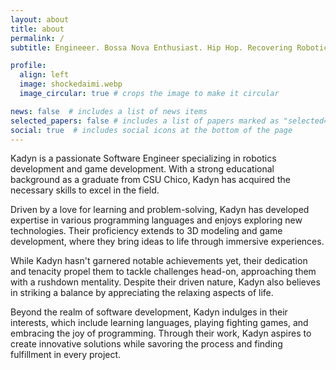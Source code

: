 ```yaml
---
layout: about
title: about
permalink: /
subtitle: Engineeer. Bossa Nova Enthusiast. Hip Hop. Recovering Roboticist. Game Dev.

profile:
  align: left
  image: shockedaimi.webp
  image_circular: true # crops the image to make it circular

news: false  # includes a list of news items
selected_papers: false # includes a list of papers marked as "selected={true}"
social: true  # includes social icons at the bottom of the page
---
```


Kadyn is a passionate Software Engineer specializing in robotics development and game development. With a strong educational background as a graduate from CSU Chico, Kadyn has acquired the necessary skills to excel in the field.

Driven by a love for learning and problem-solving, Kadyn has developed expertise in various programming languages and enjoys exploring new technologies. Their proficiency extends to 3D modeling and game development, where they bring ideas to life through immersive experiences.

While Kadyn hasn't garnered notable achievements yet, their dedication and tenacity propel them to tackle challenges head-on, approaching them with a rushdown mentality. Despite their driven nature, Kadyn also believes in striking a balance by appreciating the relaxing aspects of life.

Beyond the realm of software development, Kadyn indulges in their interests, which include learning languages, playing fighting games, and embracing the joy of programming. Through their work, Kadyn aspires to create innovative solutions while savoring the process and finding fulfillment in every project.